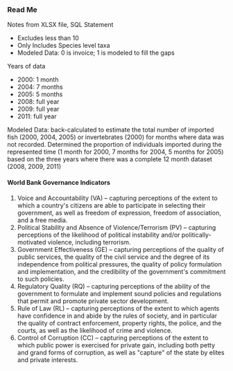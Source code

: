 ### Read Me

Notes from XLSX file, SQL Statement  

* Excludes less than 10   * Only Includes Species level taxa
* Modeled Data: 0 is invoice; 1 is modeled to fill the gaps  

Years of data  

* 2000: 1 month  
* 2004: 7 months  
* 2005: 5 months  
* 2008: full year  
* 2009: full year  
* 2011: full year  

Modeled Data: back-calculated to estimate the total number of imported fish (2000, 2004, 2005) or invertebrates (2000) for months where data was not recorded. Determined the proportion of individuals imported during the represented time (1 month for 2000, 7 months for 2004, 5 months for 2005) based on the three years where there was a complete 12 month dataset (2008, 2009, 2011)  

#### World Bank Governance Indicators  
1.  Voice and Accountability (VA) – capturing perceptions of the extent to which a country's citizens are able to participate in selecting their government, as well as freedom of expression, freedom of association, and a free media.  
2.  Political Stability and Absence of Violence/Terrorism (PV) – capturing perceptions of the likelihood of political instability and/or politically-motivated violence, including terrorism.  
3.  Government Effectiveness (GE) – capturing perceptions of the quality of public services, the quality of the civil service and the degree of its independence from political pressures, the quality of policy formulation and implementation, and the credibility of the government's commitment to such policies.  
4.  Regulatory Quality (RQ) – capturing perceptions of the ability of the government to formulate and implement sound policies and regulations that permit and promote private sector development.  
5.  Rule of Law (RL) – capturing perceptions of the extent to which agents have confidence in and abide by the rules of society, and in particular the quality of contract enforcement, property rights, the police, and the courts, as well as the likelihood of crime and violence.  
6.  Control of Corruption (CC) – capturing perceptions of the extent to which public power is exercised for private gain, including both petty and grand forms of corruption, as well as "capture" of the state by elites and private interests.  
